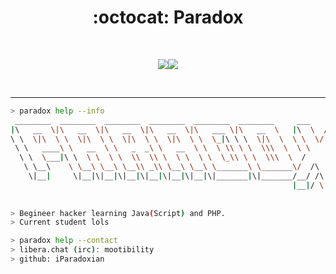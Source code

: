 
<p align="center">
    <h1 align="center">:octocat: Paradox</h1>
</p>
<br>
<p align="center">
<img src="https://git.io/typing-svg"><img src="https://readme-typing-svg.demolab.com?font=&pause=1000&width=435&lines=Welcome+to+my+stupid+page;Feel+free+to+report+bugs;Now+get+out+%F0%9F%98%A1;Eh%2C+jk+feel+free+to+check+my+repos;Thanks+for+visiting">
</p>
<br>

-----

````bash
> paradox help --info 
 ________  ________  ________  ________  ________  ________     ___    ___ 
|\   __  \|\   __  \|\   __  \|\   __  \|\   ___ \|\   __  \   |\  \  /  /|
\ \  \|\  \ \  \|\  \ \  \|\  \ \  \|\  \ \  \_|\ \ \  \|\  \  \ \  \/  / /
 \ \   ____\ \   __  \ \   _  _\ \   __  \ \  \ \\ \ \  \\\  \  \ \    / / 
  \ \  \___|\ \  \ \  \ \  \\  \\ \  \ \  \ \  \_\\ \ \  \\\  \  /     \/  
   \ \__\    \ \__\ \__\ \__\\ _\\ \__\ \__\ \_______\ \_______\/  /\   \  
    \|__|     \|__|\|__|\|__|\|__|\|__|\|__|\|_______|\|_______/__/ /\ __\ 
                                                               |__|/ \|__| 
                                                                           
                                                                           
> Begineer hacker learning Java(Script) and PHP.
> Current student lols
````

````bash
> paradox help --contact
> libera.chat (irc): mootibility
> github: iParadoxian
````
